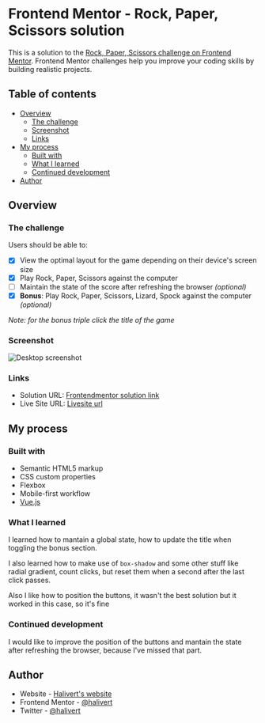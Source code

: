 # Frontend Mentor - Rock, Paper, Scissors solution

This is a solution to the [Rock, Paper, Scissors challenge on Frontend Mentor](https://www.frontendmentor.io/challenges/rock-paper-scissors-game-pTgwgvgH). Frontend Mentor challenges help you improve your coding skills by building realistic projects.

## Table of contents

- [Overview](#overview)
  - [The challenge](#the-challenge)
  - [Screenshot](#screenshot)
  - [Links](#links)
- [My process](#my-process)
  - [Built with](#built-with)
  - [What I learned](#what-i-learned)
  - [Continued development](#continued-development)
- [Author](#author)

## Overview

### The challenge

Users should be able to:

- [x] View the optimal layout for the game depending on their device's screen size
- [x] Play Rock, Paper, Scissors against the computer
- [ ] Maintain the state of the score after refreshing the browser _(optional)_
- [x] **Bonus**: Play Rock, Paper, Scissors, Lizard, Spock against the computer _(optional)_

_Note: for the bonus triple click the title of the game_

### Screenshot

![Desktop screenshot](https://github.com/halivert/rock-paper-scissors/assets/16197249/306d2ae1-12c4-44fe-a31f-50770cad541d)

### Links

- Solution URL: [Frontendmentor solution link](https://www.frontendmentor.io/solutions/vuejs-app-ln3c6-vL4r)
- Live Site URL: [Livesite url](https://halivert.dev/rock-paper-scissors)

## My process

### Built with

- Semantic HTML5 markup
- CSS custom properties
- Flexbox
- Mobile-first workflow
- [Vue.js](https://vuejs.org/)

### What I learned

I learned how to mantain a global state, how to update the title when toggling
the bonus section.

I also learned how to make use of `box-shadow` and some other stuff like radial
gradient, count clicks, but reset them when a second after the last click
passes.

Also I like how to position the buttons, it wasn't the best solution but it
worked in this case, so it's fine

### Continued development

I would like to improve the position of the buttons and mantain the state after
refreshing the browser, because I've missed that part.

## Author

- Website - [Halivert's website](https://halivert.dev)
- Frontend Mentor - [@halivert](https://www.frontendmentor.io/profile/halivert)
- Twitter - [@halivert](https://www.twitter.com/halivert)
